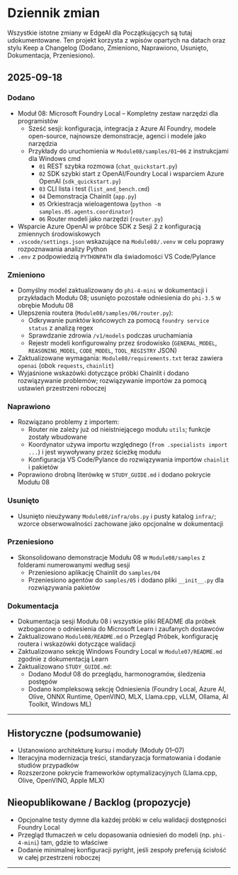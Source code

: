 <!--
CO_OP_TRANSLATOR_METADATA:
{
  "original_hash": "b02a49f9b47dc500f1b4791c01bb9501",
  "translation_date": "2025-09-22T13:31:14+00:00",
  "source_file": "CHANGELOG.md",
  "language_code": "pl"
}
-->
# Dziennik zmian

Wszystkie istotne zmiany w EdgeAI dla Początkujących są tutaj udokumentowane. Ten projekt korzysta z wpisów opartych na datach oraz stylu Keep a Changelog (Dodano, Zmieniono, Naprawiono, Usunięto, Dokumentacja, Przeniesiono).

## 2025-09-18

### Dodano
- Moduł 08: Microsoft Foundry Local – Kompletny zestaw narzędzi dla programistów
  - Sześć sesji: konfiguracja, integracja z Azure AI Foundry, modele open-source, najnowsze demonstracje, agenci i modele jako narzędzia
  - Przykłady do uruchomienia w `Module08/samples/01`–`06` z instrukcjami dla Windows cmd
    - `01` REST szybka rozmowa (`chat_quickstart.py`)
    - `02` SDK szybki start z OpenAI/Foundry Local i wsparciem Azure OpenAI (`sdk_quickstart.py`)
    - `03` CLI lista i test (`list_and_bench.cmd`)
    - `04` Demonstracja Chainlit (`app.py`)
    - `05` Orkiestracja wieloagentowa (`python -m samples.05.agents.coordinator`)
    - `06` Router modeli jako narzędzi (`router.py`)
- Wsparcie Azure OpenAI w próbce SDK z Sesji 2 z konfiguracją zmiennych środowiskowych
- `.vscode/settings.json` wskazujące na `Module08/.venv` w celu poprawy rozpoznawania analizy Python
- `.env` z podpowiedzią `PYTHONPATH` dla świadomości VS Code/Pylance

### Zmieniono
- Domyślny model zaktualizowany do `phi-4-mini` w dokumentacji i przykładach Modułu 08; usunięto pozostałe odniesienia do `phi-3.5` w obrębie Modułu 08
- Ulepszenia routera (`Module08/samples/06/router.py`):
  - Odkrywanie punktów końcowych za pomocą `foundry service status` z analizą regex
  - Sprawdzanie zdrowia `/v1/models` podczas uruchamiania
  - Rejestr modeli konfigurowalny przez środowisko (`GENERAL_MODEL`, `REASONING_MODEL`, `CODE_MODEL`, `TOOL_REGISTRY` JSON)
- Zaktualizowane wymagania: `Module08/requirements.txt` teraz zawiera `openai` (obok `requests`, `chainlit`)
- Wyjaśnione wskazówki dotyczące próbki Chainlit i dodano rozwiązywanie problemów; rozwiązywanie importów za pomocą ustawień przestrzeni roboczej

### Naprawiono
- Rozwiązano problemy z importem:
  - Router nie zależy już od nieistniejącego modułu `utils`; funkcje zostały wbudowane
  - Koordynator używa importu względnego (`from .specialists import ...`) i jest wywoływany przez ścieżkę modułu
  - Konfiguracja VS Code/Pylance do rozwiązywania importów `chainlit` i pakietów
- Poprawiono drobną literówkę w `STUDY_GUIDE.md` i dodano pokrycie Modułu 08

### Usunięto
- Usunięto nieużywany `Module08/infra/obs.py` i pusty katalog `infra/`; wzorce obserwowalności zachowane jako opcjonalne w dokumentacji

### Przeniesiono
- Skonsolidowano demonstracje Modułu 08 w `Module08/samples` z folderami numerowanymi według sesji
  - Przeniesiono aplikację Chainlit do `samples/04`
  - Przeniesiono agentów do `samples/05` i dodano pliki `__init__.py` dla rozwiązywania pakietów

### Dokumentacja
- Dokumentacja sesji Modułu 08 i wszystkie pliki README dla próbek wzbogacone o odniesienia do Microsoft Learn i zaufanych dostawców
- Zaktualizowano `Module08/README.md` o Przegląd Próbek, konfigurację routera i wskazówki dotyczące walidacji
- Zaktualizowano sekcję Windows Foundry Local w `Module07/README.md` zgodnie z dokumentacją Learn
- Zaktualizowano `STUDY_GUIDE.md`:
  - Dodano Moduł 08 do przeglądu, harmonogramów, śledzenia postępów
  - Dodano kompleksową sekcję Odniesienia (Foundry Local, Azure AI, Olive, ONNX Runtime, OpenVINO, MLX, Llama.cpp, vLLM, Ollama, AI Toolkit, Windows ML)

---

## Historyczne (podsumowanie)
- Ustanowiono architekturę kursu i moduły (Moduły 01–07)
- Iteracyjna modernizacja treści, standaryzacja formatowania i dodanie studiów przypadków
- Rozszerzone pokrycie frameworków optymalizacyjnych (Llama.cpp, Olive, OpenVINO, Apple MLX)

## Nieopublikowane / Backlog (propozycje)
- Opcjonalne testy dymne dla każdej próbki w celu walidacji dostępności Foundry Local
- Przegląd tłumaczeń w celu dopasowania odniesień do modeli (np. `phi-4-mini`) tam, gdzie to właściwe
- Dodanie minimalnej konfiguracji pyright, jeśli zespoły preferują ścisłość w całej przestrzeni roboczej

---

